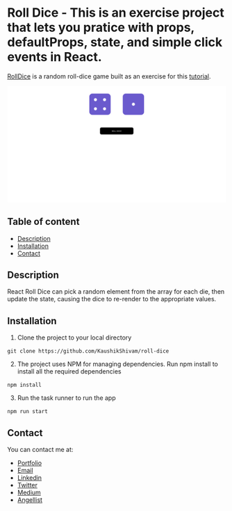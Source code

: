# Roll Dice - This is an exercise project that lets you pratice with props, defaultProps, state, and simple click events in React.

[RollDice](https://react-roll-dice.netlify.com/) is a random roll-dice game built as an exercise for this [tutorial](https://www.udemy.com/course/modern-react-bootcamp/).

![GameHub Screenshot](screenshot.png)

## Table of content

- [Description](#description)
- [Installation](#installation)
- [Contact](#contact)

## Description

React Roll Dice can pick a random element from the array for each die, then update the state, causing the dice to re-render to the appropriate values.

## Installation

1. Clone the project to your local directory

```
git clone https://github.com/KaushikShivam/roll-dice
```

2. The project uses NPM for managing dependencies. Run npm install to install all the required dependencies

```
npm install
```

3. Run the task runner to run the app

```
npm run start
```

## Contact

You can contact me at:

- [Portfolio](https://www.shivamkaushik.com)
- [Email](mailto:shivamkaushikofficial@gmail.com)
- [Linkedin](https://www.linkedin.com/in/kshivamdev/)
- [Twitter](https://twitter.com/kShivamDev)
- [Medium](https://medium.com/@shivamkaushikofficial)
- [Angellist](https://angel.co/kshivamdev)
